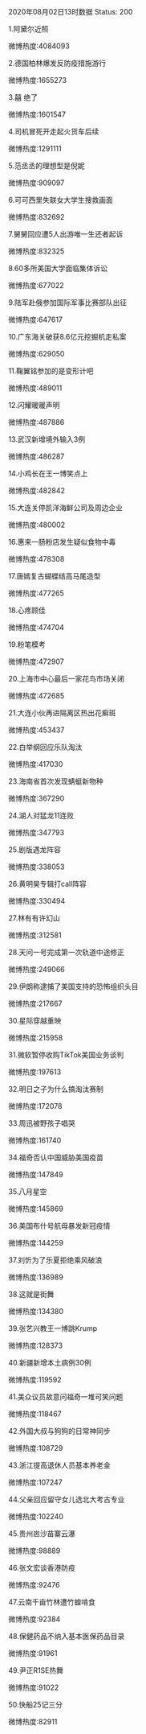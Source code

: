 2020年08月02日13时数据
Status: 200

1.阿黛尔近照

微博热度:4084093

2.德国柏林爆发反防疫措施游行

微博热度:1655273

3.囍 绝了

微博热度:1601547

4.司机冒死开走起火货车后续

微博热度:1291111

5.范丞丞的理想型是倪妮

微博热度:909097

6.可可西里失联女大学生搜救画面

微博热度:832692

7.舅舅回应遭5人出游唯一生还者起诉

微博热度:832325

8.60多所美国大学面临集体诉讼

微博热度:677022

9.陆军赴俄参加国际军事比赛部队出征

微博热度:647617

10.广东海关破获8.6亿元挖掘机走私案

微博热度:629050

11.鞠翼铭参加的是变形计吧

微博热度:489011

12.闪耀暖暖声明

微博热度:487886

13.武汉新增境外输入3例

微博热度:486287

14.小鸡长在王一博笑点上

微博热度:482842

15.大连关停凯洋海鲜公司及周边企业

微博热度:480002

16.惠来一肠粉店发生疑似食物中毒

微博热度:478308

17.唐嫣复古蝴蝶结高马尾造型

微博热度:477265

18.心疼顾佳

微博热度:474704

19.粉笔模考

微博热度:472907

20.上海市中心最后一家花鸟市场关闭

微博热度:472685

21.大连小伙再进隔离区热出花癣斑

微博热度:453437

22.白举纲回应乐队淘汰

微博热度:417030

23.海南省首次发现蜻蜓新物种

微博热度:367290

24.湖人对猛龙11连败

微博热度:347793

25.剧版遇龙阵容

微博热度:338053

26.黄明昊专辑打call阵容

微博热度:330494

27.林有有许幻山

微博热度:312581

28.天问一号完成第一次轨道中途修正

微博热度:249066

29.伊朗称逮捕了美国支持的恐怖组织头目

微博热度:217667

30.星际穿越重映

微博热度:215958

31.微软暂停收购TikTok美国业务谈判

微博热度:197613

32.明日之子为什么搞淘汰赛制

微博热度:172078

33.周迅被野孩子唱哭

微博热度:161740

34.福奇否认中国威胁美国疫苗

微博热度:147849

35.八月星空

微博热度:145869

36.美国布什号航母暴发新冠疫情

微博热度:144259

37.刘忻为了乐夏拒绝乘风破浪

微博热度:136989

38.这就是街舞

微博热度:134380

39.张艺兴教王一博跳Krump

微博热度:128373

40.新疆新增本土病例30例

微博热度:119592

41.美众议员故意问福奇一堆可笑问题

微博热度:118467

42.外国大叔与狗狗的日常神同步

微博热度:108729

43.浙江提高退休人员基本养老金

微博热度:107247

44.父亲回应留守女儿选北大考古专业

微博热度:102240

45.贵州岜沙苗寨云瀑

微博热度:98889

46.张文宏谈香港防疫

微博热度:92476

47.云南千亩竹林遭竹蝗啃食

微博热度:92384

48.保健药品不纳入基本医保药品目录

微博热度:91961

49.尹正R1SE热舞

微博热度:91022

50.快船25记三分

微博热度:82911

